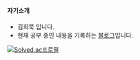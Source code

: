 #### 자기소개

* 김희묵 입니다.
* 현재 공부 중인 내용을 기록하는 [블로그](https://2mook2.vercel.app/)입니다. 

[![Solved.ac프로필](http://mazassumnida.wtf/api/v2/generate_badge?boj={2mook2})](https://solved.ac/{2mook2})
